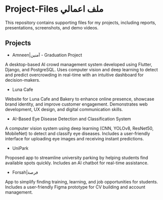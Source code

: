 # Project-Files ملف اعمالي

This repository contains supporting files for my projects, including reports, presentations, screenshots, and demo videos.

## Projects
- Amneen|آمنين - Graduation Project
  
A desktop-based AI crowd management system developed using Flutter, Django, and PostgreSQL. Uses computer vision and deep learning to detect and predict overcrowding in real-time with an intuitive dashboard for decision-makers.

- Luna Cafe
  
Website for Luna Cafe and Bakery to enhance online presence, showcase brand identity, and improve customer engagement. Demonstrates web development, UX design, and digital communication skills.

- AI-Based Eye Disease Detection and Classification System
  
A computer vision system using deep learning (CNN, YOLOv8, ResNet50, MobileNet) to detect and classify eye diseases. Includes a user-friendly interface for uploading eye images and receiving instant predictions.

- UniPark
  
Proposed app to streamline university parking by helping students find available spots quickly. Includes an AI chatbot for real-time assistance.

- Forsah|فرصة
  
App to simplify finding training, learning, and job opportunities for students. Includes a user-friendly Figma prototype for CV building and account management.
